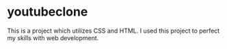 # youtubeclone



This is a project which utilizes CSS and HTML.
I used this project to perfect my skills with web development.
